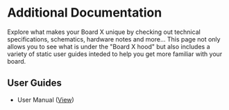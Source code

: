 # Additional Documentation

Explore what makes your Board X unique by checking out technical specifications, schematics, hardware notes and more... This page not only allows you to see what is under the "Board X hood" but also includes a variety of static user guides inteded to help you get more familiar with your board.

## User Guides

- User Manual ([View](HardwareUserManual.md))
